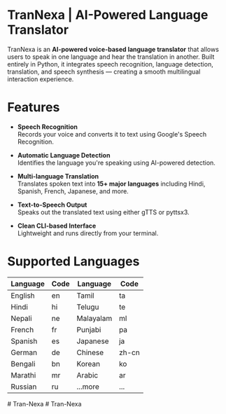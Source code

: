 # TranNexa | AI-Powered Language Translator

TranNexa is an **AI-powered voice-based language translator** that allows users to speak in one language and hear the translation in another. Built entirely in Python, it integrates speech recognition, language detection, translation, and speech synthesis — creating a smooth multilingual interaction experience.


# Features

-  **Speech Recognition**  
  Records your voice and converts it to text using Google's Speech Recognition.

-  **Automatic Language Detection**  
  Identifies the language you're speaking using AI-powered detection.

-  **Multi-language Translation**  
  Translates spoken text into **15+ major languages** including Hindi, Spanish, French, Japanese, and more.

-  **Text-to-Speech Output**  
  Speaks out the translated text using either gTTS or pyttsx3.

-  **Clean CLI-based Interface**  
  Lightweight and runs directly from your terminal.


# Supported Languages

| Language    | Code | Language    | Code |
|-------------|------|-------------|------|
| English     | en   | Tamil       | ta   |
| Hindi       | hi   | Telugu      | te   |
| Nepali      | ne   | Malayalam   | ml   |
| French      | fr   | Punjabi     | pa   |
| Spanish     | es   | Japanese    | ja   |
| German      | de   | Chinese     | zh-cn|
| Bengali     | bn   | Korean      | ko   |
| Marathi     | mr   | Arabic      | ar   |
| Russian     | ru   | ...more     | ...  |

#   T r a n - N e x a  
 #   T r a n - N e x a  
 